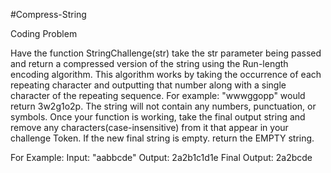#Compress-String

Coding Problem  

Have the function StringChallenge(str) take the str parameter being passed and return a compressed version of the string using the Run-length encoding algorithm. This algorithm works by taking the occurrence of each repeating character and outputting that number along with a single character of the repeating sequence. For example: "wwwggopp" would return 3w2g1o2p. The string will not contain any numbers, punctuation, or symbols. 
Once your function is working, take the final output string and remove any characters(case-insensitive) from it that appear in your challenge Token. If the new final string is empty. return the EMPTY string.


For Example:
Input: "aabbcde"
Output: 2a2b1c1d1e
Final Output: 2a2bcde

